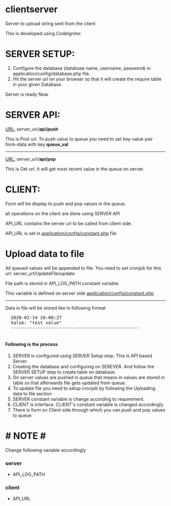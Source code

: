 # clientserver
Server to upload string sent from the client

This is developed using CodeIgniter.
# SERVER SETUP:
<ol><li>Configure the database (database name, username, password) in application/config/database.php file.</li>
<li>Hit the server url on your browser so that it will create the require table in your given Database.</li></ol>
  <p>Server is ready Now.</p>

# SERVER API:
<p><u>URL:</u> server_url/<b>api/push</b></p>
<p> This is Post url. To push value to queue you need to set key-value pair form-data with key <b>queue_val</b></p>
<hr>
<p><u>URL:</u> server_url/<b>api/pop</b></p>
<p> This is Get url. It will get most recent value in the queue on server.</p> 

# CLIENT:
<p>Form will be display to push and pop values in the queue.</p>
<p> all operations on the client are done using SERVER API </p>
<p>API_URL contains the server url to be called from client side.</p>
<p>API_URL is set in <u>application/config/constant.php</u> file</p>

# Upload data to file
<p>All queued values will be appended to file. You need to set cronjob for this url: server_url/UpdateFile/update </p>
<p>File path is stored in API_LOG_PATH constant variable.</p>
<p>This variable is defined on server side <u>application/config/constant.php</u></p>
<hr>
<p>Data in file will be stored like in following format
<pre>  2020-02-14 20:00:27
  Value: "test value"
  ------------------------------------------------
  </pre>
</p>
<h4>Following is the process</h4>
<ol>
  <li>SERVER is configured using SERVER Setup step. This is API based Server.</li>
  <li>Creating the database and configuring on SEREVER. And follow the SERVER SETUP step to create table on database.</li>
  <li>On server values are pushed in queue that means in values are stored in table so that afterwards file gets updated from queue.</li>
  <li>To update file you need to setup cronjob by following the Uploading data to file section</li>
  <li>SERVER constant variable is change according to requirement.</li>
  <li>CLIENT is interface. CLIENT's constant variable is changed accordingly.</li>
  <li>There is form on Client side through which you can push and pop values to queue</li>
</ol>

# # NOTE # #
Change following variable accordingly

<h3>server</h3>
<ul><li>API_LOG_PATH</li></ul>

<h3>client</h3>
<ul>
  <li>API_URL</li>
</ul>
